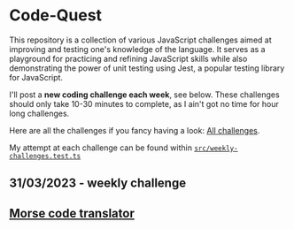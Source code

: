 # Code-Quest

This repository is a collection of various JavaScript challenges aimed at improving and testing one's knowledge of the language.
It serves as a playground for practicing and refining JavaScript skills while also demonstrating the power of unit testing using
Jest, a popular testing library for JavaScript.

I'll post a **new coding challenge each week**, see below. These challenges should only take 10-30 minutes to complete, as I ain't got no time
for hour long challenges.

Here are all the challenges if you fancy having a look: [All challenges](.challenges/Challenges.md).

My attempt at each challenge can be found within [`src/weekly-challenges.test.ts`](src/weekly-challenges.test.ts)


## 31/03/2023 - weekly challenge
## [Morse code translator](morse-code-translator.md)
